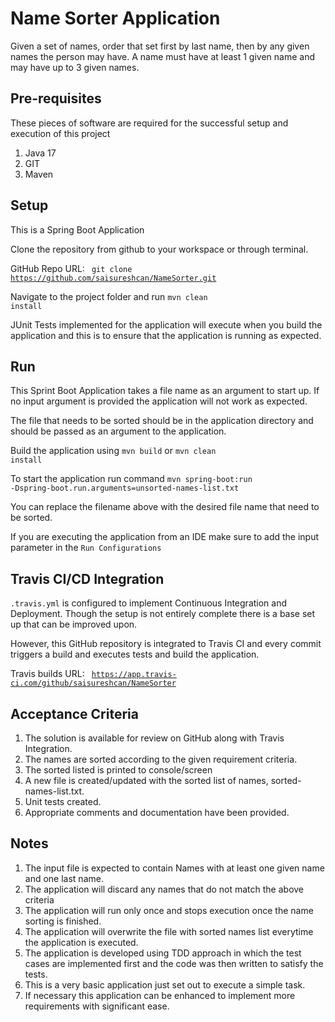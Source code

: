 # Name Sorter Application

Given a set of names, order that set first by last name, then by any given names the person may have. A name must have at least 1 given name
and may have up to 3 given names. 

## Pre-requisites 

These pieces of software are required for the successful setup and execution of this project

1. Java 17
2. GIT
3. Maven

## Setup

This is a Spring Boot Application

Clone the repository from github to your workspace or through terminal.

GitHub Repo URL: <code> git clone https://github.com/saisureshcan/NameSorter.git </code>

Navigate to the project folder and run <code>mvn clean install</code>

JUnit Tests implemented for the application will execute when you build the application and this is to ensure that the application is running as expected.

## Run

This Sprint Boot Application takes a file name as an argument to start up. If no input argument is provided the application will not work as expected.

The file that needs to be sorted should be in the application directory and should be passed as an argument to the application.

Build the application using <code>mvn build</code> or <code>mvn clean install</code>

To start the application run command <code>mvn spring-boot:run -Dspring-boot.run.arguments=unsorted-names-list.txt</code>

You can replace the filename above with the desired file name that need to be sorted.

If you are executing the application from an IDE make sure to add the input parameter in the <code>Run Configurations</code>

## Travis CI/CD Integration

<code>.travis.yml</code> is configured to implement Continuous Integration and Deployment. Though the setup is not entirely complete there is a base set up that can be improved upon.

However, this GitHub repository is integrated to Travis CI and every commit triggers a build and executes tests and build the application.

Travis builds URL: <code> https://app.travis-ci.com/github/saisureshcan/NameSorter </code>

## Acceptance Criteria

1. The solution is available for review on GitHub along with Travis Integration.
2. The names are sorted according to the given requirement criteria.
3. The sorted listed is printed to console/screen
4. A new file is created/updated with the sorted list of names, sorted-names-list.txt.
5. Unit tests created.
6. Appropriate comments and documentation have been provided. 

## Notes

1. The input file is expected to contain Names with at least one given name and one last name.
2. The application will discard any names that do not match the above criteria 
3. The application will run only once and stops execution once the name sorting is finished.
4. The application will overwrite the file with sorted names list everytime the application is executed.
5. The application is developed using TDD approach in which the test cases are implemented first and the code was then written to satisfy the tests.
6. This is a very basic application just set out to execute a simple task.
7. If necessary this application can be enhanced to implement more requirements with significant ease.




